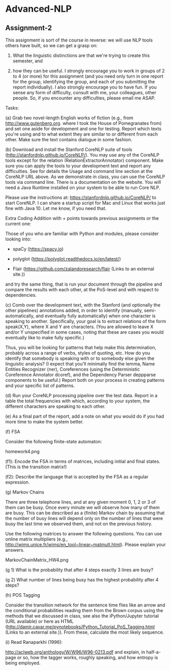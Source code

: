 # Advanced-NLP
## Assignment-2

This assignment is sort of the course in reverse: we will use NLP tools others have built, so we can get a grasp on:

1) What the linguistic distinctions are that we're trying to create this semester, and

2) how they can be useful. I strongly encourage you to work in groups of 2 to 4 (or more) for this assignment (and you need only turn in one report for the group, identifying the group, and each of you submitting the report individually). I also strongly encourage you to have fun. If you sense any form of difficulty, consult with me, your colleagues, other people. So, if you encounter any difficulties, please email me ASAP.

Tasks:

(a) Grab two novel-length English works of fiction (e.g., from http://www.gutenberg.org. where I took the House of Pomegranates from) and set one aside for development and one for testing. Report which texts you're using and to what extent they are similar to or different from each other. Make sure the text contains dialogue in some fashion.

(b) Download and install the Stanford CoreNLP suite of tools (http://stanfordnlp.github.io/CoreNLP/). You may use any of the CoreNLP tools except for the relation (RelationExtractorAnnotator) component. Make sure you  can apply the tools to your development text and report any difficulties. See for details the Usage and command line section at the CoreNLP URL above. As we demonstrate in class, you can use the CoreNLP tools via command line. There is a documentation on the website. You will need a Java Runtime installed on your system to be able to run Core NLP.

Please use the instructions at: https://stanfordnlp.github.io/CoreNLP/ to start CoreNLP. I can share a startup script for Mac and Linux that works just fine with Java 10. Let me know, if you need that.

 

Extra Coding Addition with + points towards previous assignments or the current one:

Those of you who are familiar with Python and modules, please consider looking into:

- spaCy (https://spacy.io)

- polyglot (https://polyglot.readthedocs.io/en/latest/)

- Flair (https://github.com/zalandoresearch/flair (Links to an external site.))

and try the same thing, that is run your document through the pipeline and compare the results with each other, at the PoS-level and with respect to dependencies.

 

(c) Comb over the development text, with the Stanford (and optionally the other pipelines) annotations added, in order to identify (manually, semi-automatically, and eventually fully automatically) when one character is speaking to another. Specifically, your goal is to extract relations of the form speak(X,Y), where X and Y are characters. (You are allowed to leave X and/or Y unspecified in some cases, noting that these are cases you would eventually like to make fully specific.)

Thus, you will be looking for patterns that help make this determination, probably across a range of verbs, styles of quoting, etc. How do you identify that somebody is speaking with or to somebody else given the linguistic analysis? (I expect that you'll minimally find the lemma, Name Entities Recognizer (ner), Coreferences (using the Deterministic Coreference Annotator dcoref), and the Dependency Parser deppparse components to be useful.) Report both on your process in creating patterns and your specific list of patterns.

 

(d) Run your CoreNLP processing pipeline over the test data. Report in a table the total frequencies with which, according to your system, the different characters are speaking to each other.

 

(e) As a final part of the report, add a note on what you would do if you had more time to make the system better.

 

(f) FSA

Consider the following finite-state automaton:

homework4.png

 

(f1): Encode the FSA in terms of matrices, including initial and final states. (This is the transition matrix!)

(f2): Describe the language that is accepted by the FSA as a regular expression.

 

 

(g) Markov Chains

There are three telephone lines, and at any given moment 0, 1, 2 or 3 of them can be busy. Once every minute we will observe how many of them are busy. This can be described as a (finite) Markov chain by assuming that the number of busy lines will depend only on the number of lines that were busy the last time we observed them, and not on the previous history.

Use the following matrices to answer the following questions. You can use online matrix multipliers
(e.g., http://wims.unice.fr/wims/en_tool~linear~matmult.html). Please explain your answers.

 MarkovChainMatrix_HW4.png

(g 1) What is the probability that after 4 steps exactly 3 lines are busy?

(g 2) What number of lines being busy has the highest probability after 4 steps?

 

(h) POS Tagging

Consider the transition network for the sentence time flies like an arrow and the conditional probabilities reading them from the Brown corpus using the methods that we discussed in class, see also the iPython/Jupyter tutorial (URL available) or here as HTML (http://damir.cavar.me/pynotebooks/Python_Tutorial_PoS_Tagging.html (Links to an external site.)). From these, calculate the most likely sequence.

 

(i) Read Ranaparkhi (1996):

http://aclweb.org/anthology/W/W96/W96-0213.pdf and explain, in half-a-page or so, how the tagger works, roughly speaking, and how entropy is being employed.


